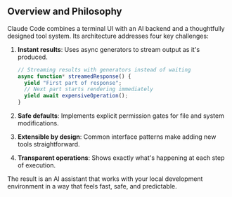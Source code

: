 ## Overview and Philosophy

Claude Code combines a terminal UI with an AI backend and a thoughtfully designed tool system. Its architecture addresses four key challenges:

1. **Instant results**: Uses async generators to stream output as it's produced.
   ```typescript
   // Streaming results with generators instead of waiting
   async function* streamedResponse() {
     yield "First part of response";
     // Next part starts rendering immediately
     yield await expensiveOperation();
   }
   ```

2. **Safe defaults**: Implements explicit permission gates for file and system modifications.

3. **Extensible by design**: Common interface patterns make adding new tools straightforward.

4. **Transparent operations**: Shows exactly what's happening at each step of execution.

The result is an AI assistant that works with your local development environment in a way that feels fast, safe, and predictable.

